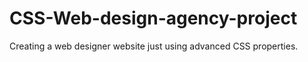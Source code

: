 # CSS-Web-design-agency-project
Creating a web designer website just using advanced CSS properties.
